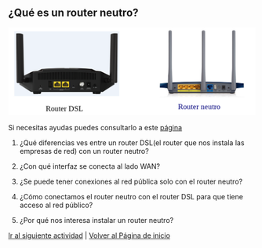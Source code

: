 ## ¿Qué es un router neutro?
![Reinicia la página para volver a cargar el imagen](imagen/router1.png)

Si necesitas ayudas puedes consultarlo a este [página](https://www.rankia.com/foros/internet-telefonia-movil/temas/2930289-router-neutro-que-para-sirve)

1. ¿Qué diferencias ves entre un router DSL(el router que nos instala las empresas de red) con un router neutro?

2. ¿Con qué interfaz se conecta al lado WAN?

3. ¿Se puede tener conexiones al red pública solo con el router neutro?

4. ¿Cómo conectamos el router neutro con el router DSL para que tiene acceso al red público?

5. ¿Por qué nos interesa instalar un router neutro?

[Ir al siguiente actividad](ActividadRQ5.2.md) | [Volver al Página de inicio](inicio.md)

